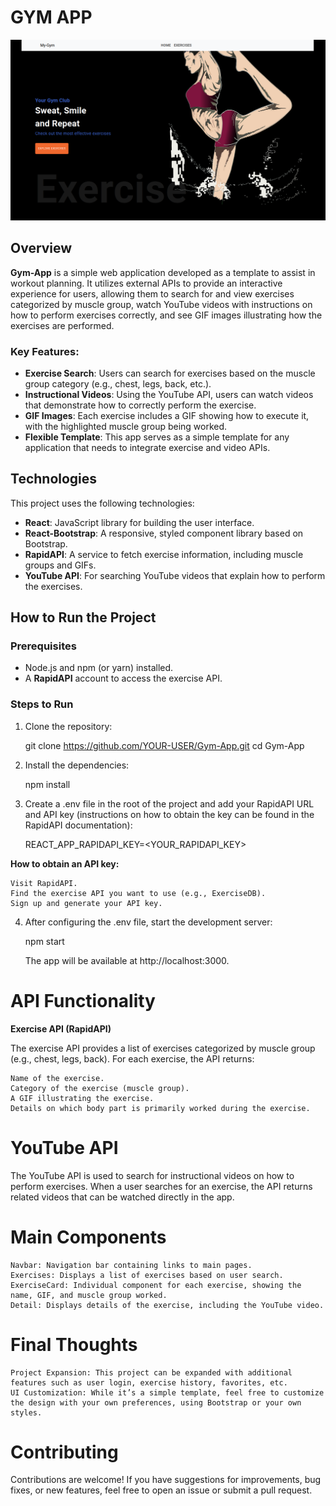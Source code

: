 # GYM APP 

<img src="Gym-App/home.png" >

## Overview

**Gym-App** is a simple web application developed as a template to assist in workout planning. It utilizes external APIs to provide an interactive experience for users, allowing them to search for and view exercises categorized by muscle group, watch YouTube videos with instructions on how to perform exercises correctly, and see GIF images illustrating how the exercises are performed.

### Key Features:

- **Exercise Search**: Users can search for exercises based on the muscle group category (e.g., chest, legs, back, etc.).
- **Instructional Videos**: Using the YouTube API, users can watch videos that demonstrate how to correctly perform the exercise.
- **GIF Images**: Each exercise includes a GIF showing how to execute it, with the highlighted muscle group being worked.
- **Flexible Template**: This app serves as a simple template for any application that needs to integrate exercise and video APIs.

## Technologies

This project uses the following technologies:

- **React**: JavaScript library for building the user interface.
- **React-Bootstrap**: A responsive, styled component library based on Bootstrap.
- **RapidAPI**: A service to fetch exercise information, including muscle groups and GIFs.
- **YouTube API**: For searching YouTube videos that explain how to perform the exercises.

## How to Run the Project

### Prerequisites

- Node.js and npm (or yarn) installed.
- A **RapidAPI** account to access the exercise API.

### Steps to Run

1. Clone the repository:

    git clone https://github.com/YOUR-USER/Gym-App.git
    cd Gym-App


2. Install the dependencies:

    npm install

3. Create a .env file in the root of the project and add your RapidAPI URL and API key (instructions on how to obtain the key can be found in the RapidAPI documentation):
    
    REACT_APP_RAPIDAPI_KEY=<YOUR_RAPIDAPI_KEY>

**How to obtain an API key:**

    Visit RapidAPI.
    Find the exercise API you want to use (e.g., ExerciseDB).
    Sign up and generate your API key.
    
4. After configuring the .env file, start the development server:

    npm start

    The app will be available at http://localhost:3000.

# API Functionality

**Exercise API (RapidAPI)**

The exercise API provides a list of exercises categorized by muscle group (e.g., chest, legs, back). For each exercise, the API returns:

    Name of the exercise.
    Category of the exercise (muscle group).
    A GIF illustrating the exercise.
    Details on which body part is primarily worked during the exercise.

# YouTube API

The YouTube API is used to search for instructional videos on how to perform exercises. When a user searches for an exercise, the API returns related videos that can be watched directly in the app.

# Main Components

    Navbar: Navigation bar containing links to main pages.
    Exercises: Displays a list of exercises based on user search.
    ExerciseCard: Individual component for each exercise, showing the name, GIF, and muscle group worked.
    Detail: Displays details of the exercise, including the YouTube video.

# Final Thoughts

    Project Expansion: This project can be expanded with additional features such as user login, exercise history, favorites, etc.
    UI Customization: While it’s a simple template, feel free to customize the design with your own preferences, using Bootstrap or your own styles. 

# Contributing

Contributions are welcome! If you have suggestions for improvements, bug fixes, or new features, feel free to open an issue or submit a pull request.